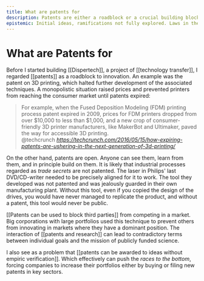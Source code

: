 ```yaml
---
title: What are patents for
description: Patents are either a roadblock or a crucial building block for innovation. What is the role of patents according to what you plan to do with them?
epistemic: Initial ideas, ramifications not fully explored. Laws in the US and the EU are different and thus require further specification
---
```

# What are Patents for
Before I started building [[Dispertech]], a project of [[technology transfer]], I regarded [[patents]] as a roadblock to innovation. An example was the patent on 3D printing, which halted further development of the associated techniques. A monopolistic situation raised prices and prevented printers from reaching the consumer market until patents expired:

<blockquote class="quoteback" darkmode="" data-title="How%20expiring%20patents%20are%20ushering%20in%20the%20next%20generation%20of%203D%20printing" data-author="@techcrunch" cite="https://techcrunch.com/2016/05/15/how-expiring-patents-are-ushering-in-the-next-generation-of-3d-printing/">
For example, when the Fused Deposition Modeling (FDM) printing process patent expired in 2009, prices for FDM printers dropped from over $10,000 to less than $1,000, and a new crop of consumer-friendly 3D printer manufacturers, like MakerBot and Ultimaker, paved the way for accessible 3D printing.
<footer>@techcrunch <cite><a href="https://techcrunch.com/2016/05/15/how-expiring-patents-are-ushering-in-the-next-generation-of-3d-printing/">https://techcrunch.com/2016/05/15/how-expiring-patents-are-ushering-in-the-next-generation-of-3d-printing/</a></cite></footer>
</blockquote>
<script note="" src="https://cdn.jsdelivr.net/gh/Blogger-Peer-Review/quotebacks@1/quoteback.js"></script>

On the other hand, patents are open. Anyone can see them, learn from them, and in principle build on them. It is likely that industrial processes regarded as *trade secrets* are not patented. The laser in Philips' last DVD/CD-writer needed to be precisely aligned for it to work. The tool they developed was not patented and was jealously guarded in their own manufacturing plant. Without this tool, even if you copied the design of the drives, you would have never managed to replicate the product, and without a patent, this tool would never be public. 

[[Patents can be used to block third parties]] from competing in a market. Big corporations with large portfolios used this technique to prevent others from innovating in markets where they have a dominant position. The interaction of [[patents and research]] can lead to contradictory terms between individual goals and the mission of publicly funded science. 

I also see as a problem that [[patents can be awarded to ideas without empiric verification]]. Which effectively can push the *races to the bottom*, forcing companies to increase their portfolios either by buying or filing new patents in key sectors. 